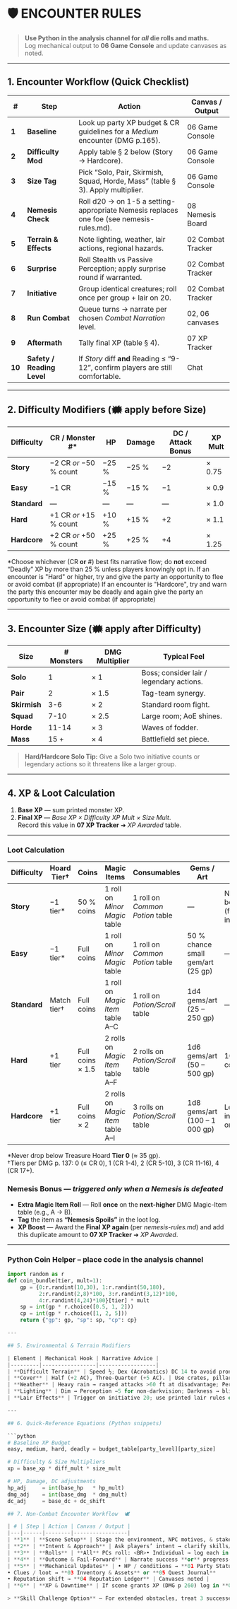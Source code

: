 # 🛡️ ENCOUNTER RULES

> **Use Python in the analysis channel for *all* die rolls and maths.**  
> Log mechanical output to **06 Game Console** and update canvases as noted.

---

## 1. Encounter Workflow (Quick Checklist)

| # | Step | Action | Canvas / Output |
|---|------|--------|-----------------|
| **1** | **Baseline** | Look up party XP budget & CR guidelines for a *Medium* encounter (DMG p.165). | 06 Game Console |
| **2** | **Difficulty Mod** | Apply table § 2 below (Story → Hardcore). | 06 Game Console |
| **3** | **Size Tag** | Pick “Solo, Pair, Skirmish, Squad, Horde, Mass” (table § 3). Apply multiplier. | 06 Game Console |
| **4** | **Nemesis Check** | Roll d20 → on 1-5 a setting-appropriate Nemesis replaces one foe (see nemesis-rules.md). | 08 Nemesis Board |
| **5** | **Terrain & Effects** | Note lighting, weather, lair actions, regional hazards. | 02 Combat Tracker |
| **6** | **Surprise** | Roll Stealth vs Passive Perception; apply surprise round if warranted. | 02 Combat Tracker |
| **7** | **Initiative** | Group identical creatures; roll once per group + lair on 20. | 02 Combat Tracker |
| **8** | **Run Combat** | Queue turns → narrate per chosen *Combat Narration* level. | 02, 06 canvases |
| **9** | **Aftermath** | Tally final XP (table § 4). | 07 XP Tracker |
| **10** | **Safety / Reading Level** | If *Story* diff **and** Reading ≤ “9-12”, confirm players are still comfortable. | Chat |

---

## 2. Difficulty Modifiers (🗰 apply before Size)

| Difficulty | CR / Monster #* | HP | Damage | DC / Attack Bonus | XP Mult |
|------------|-----------------|----|--------|-------------------|---------|
| **Story** | −2 CR *or* −50 % count | −25 % | −25 % | −2 | × 0.75 |
| **Easy** | −1 CR | −15 % | −15 % | −1 | × 0.9 |
| **Standard** | — | — | — | — | × 1.0 |
| **Hard** | +1 CR *or* +15 % count | +10 % | +15 % | +2 | × 1.1 |
| **Hardcore** | +2 CR *or* +50 % count | +25 % | +25 % | +4 | × 1.25 |

\*Choose whichever (CR **or** #) best fits narrative flow; do **not** exceed “Deadly” XP by more than 25 % unless players knowingly opt in.
If an encounter is "Hard" or higher, try and give the party an opportunity to flee or avoid combat (if appropriate)
If an encounter is "Hardcore", try and warn the party this encounter may be deadly and again give the party an opportunity to flee or avoid combat (if appropriate)


---

## 3. Encounter Size (🗰 apply after Difficulty)

| Size | # Monsters | DMG Multiplier | Typical Feel |
|------|-----------|----------------|--------------|
| **Solo** | 1 | × 1 | Boss; consider lair / legendary actions. |
| **Pair** | 2 | × 1.5 | Tag-team synergy. |
| **Skirmish** | 3-6 | × 2 | Standard room fight. |
| **Squad** | 7-10 | × 2.5 | Large room; AoE shines. |
| **Horde** | 11-14 | × 3 | Waves of fodder. |
| **Mass** | 15 + | × 4 | Battlefield set piece. |

> **Hard/Hardcore Solo Tip:** Give a Solo two initiative counts or legendary actions so it threatens like a larger group.

---

## 4. XP & Loot Calculation

1. **Base XP** — sum printed monster XP.  
2. **Final XP** — *Base XP × Difficulty XP Mult × Size Mult*.  
   Record this value in **07 XP Tracker** ➜ *XP Awarded* table.

---

### Loot Calculation

| Difficulty | Hoard Tier† | Coins | Magic Items | Consumables | Gems / Art | Extras |
|------------|-------------|-------|-------------|-------------|------------|--------|
| **Story** | −1 tier* | 50 % coins | 1 roll on *Minor Magic* table | 1 roll on *Common Potion* table | — | Narrative boon (friend, info) |
| **Easy** | −1 tier* | Full coins | 1 roll on *Minor Magic* table | 1 roll on *Common Potion* table | 50 % chance small gem/art (25 gp) | — |
| **Standard** | Match tier† | Full coins | 1 roll on *Magic Item* table A–C | 1 roll on *Potion/Scroll* table | 1d4 gems/art (25 – 250 gp) | — |
| **Hard** | +1 tier | Full coins × 1.5 | 2 rolls on *Magic Item* table A–F | 2 rolls on *Potion/Scroll* table | 1d6 gems/art (50 – 500 gp) | 10 % rare component |
| **Hardcore** | +1 tier | Full coins × 2 | 2 rolls on *Magic Item* table A–I | 3 rolls on *Potion/Scroll* table | 1d8 gems/art (100 – 1 000 gp) | Legendary ingredient or map |

\*Never drop below Treasure Hoard **Tier 0** (≈ 35 gp).  
†Tiers per DMG p. 137: 0 (≤ CR 0), 1 (CR 1-4), 2 (CR 5-10), 3 (CR 11-16), 4 (CR 17+).

### Nemesis Bonus — *triggered only when a Nemesis is defeated*

* **Extra Magic Item Roll** — Roll **once** on the **next-higher** DMG Magic-Item table (e.g., A → B).  
* **Tag** the item as **“Nemesis Spoils”** in the loot log.  
* **XP Boost** — Award the **Final XP again** (per *nemesis-rules.md*) and add this duplicate amount to **07 XP Tracker** ➜ *XP Awarded*.

---

### Python Coin Helper – place code in the **analysis** channel

```python
import random as r
def coin_bundle(tier, mult=1):
    gp = {0:r.randint(10,30), 1:r.randint(50,180),
          2:r.randint(2,8)*100, 3:r.randint(3,12)*100,
          4:r.randint(4,24)*100}[tier] * mult
    sp = int(gp * r.choice([0.5, 1, 2]))
    cp = int(gp * r.choice([1, 2, 5]))
    return {"gp": gp, "sp": sp, "cp": cp}

---

## 5. Environmental & Terrain Modifiers

| Element | Mechanical Hook | Narrative Advice |
|---------|-----------------|------------------|
| **Difficult Terrain** | Speed ½; Dex (Acrobatics) DC 14 to avoid prone when dashing. | Describe mud, rubble, thick roots, etc. |
| **Cover** | Half (+2 AC), Three-Quarter (+5 AC). | Use crates, pillars, stalagmites. |
| **Weather** | Heavy rain → ranged attacks >60 ft at disadvantage; Perception (sight) −5 penalty. | Smell wet earth, hear thunder. |
| **Lighting** | Dim → Perception −5 for non-darkvision; Darkness → blinded. | Note flickering torches or moonlit ruins. |
| **Lair Effects** | Trigger on initiative 20; use printed lair rules or improvise. | Elemental surges, psychic echoes, etc. |

---

## 6. Quick-Reference Equations (Python snippets)

```python
# Baseline XP Budget
easy, medium, hard, deadly = budget_table[party_level][party_size]

# Difficulty & Size Multipliers
xp = base_xp * diff_mult * size_mult

# HP, Damage, DC adjustments
hp_adj     = int(base_hp   * hp_mult)
dmg_adj    = int(base_dmg  * dmg_mult)
dc_adj     = base_dc + dc_shift

## 7. Non-Combat Encounter Workflow  🕊️

| # | Step | Action | Canvas / Output |
|---|------|--------|-----------------|
| **1** | **Scene Setup** | Stage the environment, NPC motives, & stakes in chat | Chat |
| **2** | **Intent & Approach** | Ask players’ intent → clarify skills/tool use → assign DC (Easy 10 / Med 15 / Hard 20 / Extreme 25+). | Chat |
| **3** | **Rolls** | **All** PCs roll: <BR>• Individual → log each in **06 Game Console** <BR>• Group → mark P/F tally only. | 06 Game Console |
| **4** | **Outcome & Fail-Forward** | Narrate success **or** progress-with-cost (hp loss, resource tick, time, new complication). | Chat |
| **5** | **Mechanical Updates** | • HP / conditions → **01 Party Status**
• Clues / loot → **03 Inventory & Assets** or **05 Quest Journal**
• Reputation shift → **04 Reputation Ledger** | Canvases noted |
| **6** | **XP & Downtime** | If scene grants XP (DMG p 260) log in **07 XP Tracker** ➜ *XP Awarded*; if it consumes downtime, tick clocks. | 07 XP Tracker, 04 Ledger |

> **Skill Challenge Option** — For extended obstacles, treat 3 successes before 3 failures as victory. Mark each roll in **06 Game Console** under “Skill Checks” and award XP equal to a *Medium* encounter of CR = party APL − 1.


